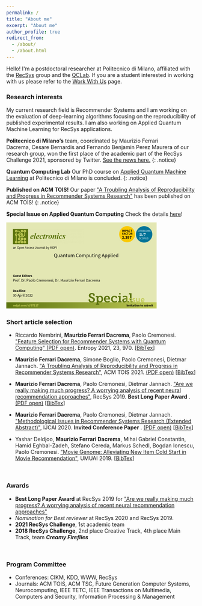 ```yaml
---
permalink: /
title: "About me"
excerpt: "About me"
author_profile: true
redirect_from: 
  - /about/
  - /about.html
---
```


Hello! I'm a postdoctoral researcher at Politecnico di Milano, affiliated with the <a href="http://recsys.deib.polimi.it" target="_blank">RecSys</a> group and the <a href="https://www.quantum.polimi.it/" target="_blank">QCLab</a>. If you are a student interested in working with us please refer to the <a href="http://recsys.deib.polimi.it/student-faq-work-with-us/" target="_blank">Work With Us</a> page.


### Research interests

My current research field is Recommender Systems and I am working on the evaluation of deep-learning algorithms focusing on the reproducibility of published experimental results. I am also working on Applied Quantum Machine Learning for RecSys applications.

**Politecnico di Milano’s** team, coordinated by Maurizio Ferrari Dacrema, Cesare Bernardis and Fernando Benjamin Perez Maurera of our research group, won the first place of the academic part of the RecSys Challenge 2021, sponsored by Twitter. <a href="https://www.deib.polimi.it/eng/news/details/1035" target="_blank">See the news here.</a>
{: .notice}

**Quantum Computing Lab** Our PhD course on <a href="http://recsys.deib.polimi.it/2020-21-applied-quantum-machine-learning-polimi/" target="_blank">Applied Quantum Machine Learning</a> at Politecnico di Milano is concluded. 
{: .notice}

**Published on ACM TOIS!** Our paper <a href="https://dl.acm.org/doi/10.1145/3434185" target="_blank">"A Troubling Analysis of Reproducibility and Progress in Recommender Systems Research"</a> has been published on ACM TOIS! 
{: .notice}

**Special Issue on Applied Quantum Computing** Check the details <a href="https://www.mdpi.com/journal/electronics/special_issues/quantum_computing_applied" target="_blank">here</a>!

![Banner Special Issue on Applied Quantum Computing](https://github.com/MaurizioFD/MaurizioFD.github.io/blob/master/images/Banner_SI_QC_Applied.png)


### Short article selection
* Riccardo Nembrini, **Maurizio Ferrari Dacrema**, Paolo Cremonesi. <a href="https://doi.org/10.3390/e23080970" target="_blank">"Feature Selection for Recommender Systems with Quantum Computing" (PDF open)</a>. Entropy 2021, 23, 970. [<a href="https://dblp.org/rec/journals/entropy/NembriniDC21.html?view=bibtex" target="_blank">BibTex</a>]

* **Maurizio Ferrari Dacrema**, Simone Boglio, Paolo Cremonesi, Dietmar Jannach. <a href="https://dl.acm.org/doi/10.1145/3434185" target="_blank">"A Troubling Analysis of Reproducibility and Progress in Recommender Systems Research"</a>, ACM TOIS 2021. <a href="https://arxiv.org/pdf/1911.07698.pdf" target="_blank">(PDF open)</a> [<a href="https://dblp.org/rec/journals/tois/DacremaBCJ21.html?view=bibtex" target="_blank">BibTex</a>]

* **Maurizio Ferrari Dacrema**, Paolo Cremonesi, Dietmar Jannach. <a href="https://dl.acm.org/doi/10.1145/3298689.3347058" target="_blank">"Are we really making much progress? A worrying analysis of recent neural recommendation approaches"</a>, RecSys 2019. __**Best Long Paper Award**__ . <a href="https://arxiv.org/pdf/1907.06902.pdf" target="_blank">(PDF open)</a> [<a href="https://dblp.uni-trier.de/rec/bibtex/conf/recsys/DacremaCJ19" target="_blank">BibTex</a>]

* **Maurizio Ferrari Dacrema**, Paolo Cremonesi, Dietmar Jannach. <a href="https://www.ijcai.org/Proceedings/2020/650" target="_blank">"Methodological Issues in Recommender Systems Research (Extended Abstract)"</a>, IJCAI 2020. __Invited Conference Paper__ . <a href="https://www.ijcai.org/Proceedings/2020/0650.pdf" target="_blank">(PDF open)</a> [<a href="https://dblp.uni-trier.de/rec/bibtex/conf/ijcai/DacremaCJ20" target="_blank">BibTex</a>]

* Yashar Deldjoo, **Maurizio Ferrari Dacrema**, Mihai Gabriel Constantin, Hamid Eghbal-Zadeh, Stefano Cereda, Markus Schedl, Bogdan Ionescu, Paolo Cremonesi. <a href="https://doi.org/10.1007/s11257-019-09221-y" target="_blank">"Movie Genome: Alleviating New Item Cold Start in Movie Recommendation"</a>, UMUAI 2019. [<a href="https://dblp.uni-trier.de/rec/bibtex/journals/umuai/DeldjooDCECSIC19" target="_blank">BibTex</a>]



<p>&nbsp;</p>

### Awards

* **Best Long Paper Award** at RecSys 2019 for <a href="https://dl.acm.org/doi/10.1145/3298689.3347058" target="_blank">"Are we really making much progress? A worrying analysis of recent neural recommendation approaches"</a>
* _Nomination for Best reviewer_ at RecSys 2020 and RecSys 2019.
* **2021 RecSys Challenge**, 1st academic team
* **2018 RecSys Challenge**, 2nd place Creative Track, 4th place Main Track, team ___Creamy Fireflies___



<p>&nbsp;</p>

### Program Committee

* Conferences: CIKM, KDD, WWW, RecSys
* Journals: ACM TOIS, ACM TSC, Future Generation Computer Systems, Neurocomputing, IEEE TETC, IEEE Transactions on Multimedia, Computers and Security, Information Processing & Management
